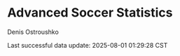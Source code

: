 # Advanced Soccer Statistics
Denis Ostroushko

<!-- gfm -->

Last successful data update: 2025-08-01 01:29:28 CST
